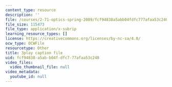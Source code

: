 ```yaml
---
content_type: resource
description: ''
file: /courses/2-71-optics-spring-2009/fcf94838a5abb04fdfc777afaa53c240_s8XKzciLgak.srt
file_size: 115473
file_type: application/x-subrip
learning_resource_types: []
license: https://creativecommons.org/licenses/by-nc-sa/4.0/
ocw_type: OCWFile
resourcetype: Other
title: 3play caption file
uid: fcf94838-a5ab-b04f-dfc7-77afaa53c240
video_files:
  video_thumbnail_file: null
video_metadata:
  youtube_id: null
---
```

